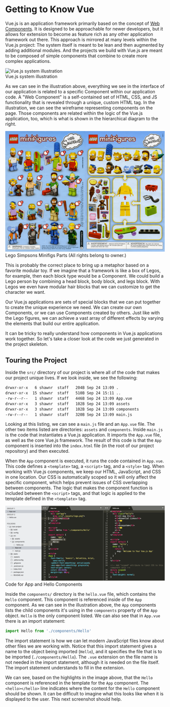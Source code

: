 # Getting to Know Vue

Vue.js is an application framework primarily based on the concept of [Web Components](https://www.webcomponents.org/introduction). It is designed to be approachable for newer developers, but it allows for extension to become as feature rich as any other application framework out there. This approach is mirrored at many levels within the Vue.js project: The system itself is meant to be lean and then augmented by adding additional modules. And the projects we build with Vue.js are meant to be composed of simple components that combine to create more complex applications.

![Vue.js system illustration](https://vuejs.org/images/components.png)
<br>Vue.js system illustration

As we can see in the illustration above, everything we see in the interface of our application is related to a specific Component within our application code. A "Web Component" is a self-contained set of HTML, CSS, and JS functionality that is revealed through a unique, custom HTML tag. In the illustration, we can see the wireframe representing components on the page. Those components are related within the logic of the Vue.js application, too, which is what is shown in the hierarchical diagram to the right.

![Lego Simpsons Minifigs Parts](/img/lego-minifigs-assorted.jpg)
<br>Lego Simpsons Minifigs Parts (All rights belong to owner.)

This is probably the correct place to bring up a metaphor based on a favorite modular toy. If we imagine that a framework is like a box of Legos, for example, then each block type would be a Component. We could build a Lego person by combining a head block, body block, and legs block. With Legos we even have modular hair blocks that we can customize to get the character we want. 

Our Vue.js applications are sets of special blocks that we can put together to create the unique experience we need. We can create our own Components, or we can use Components created by others. Just like with the Lego figures, we can achieve a vast array of different effects by varying the elements that build our entire application.

It can be tricky to really understand how components in Vue.js applications work together. So let's take a closer look at the code we just generated in the project skeleton.

## Touring the Project

Inside the `src/` directory of our project is where all of the code that makes our project unique lives. If we look inside, we see the following:

```bash
drwxr-xr-x   6 shawnr  staff   204B Sep 24 13:09 .
drwxr-xr-x  15 shawnr  staff   510B Sep 24 15:11 ..
-rw-r--r--   1 shawnr  staff   446B Sep 24 13:09 App.vue
drwxr-xr-x   3 shawnr  staff   102B Sep 24 13:09 assets
drwxr-xr-x   3 shawnr  staff   102B Sep 24 13:09 components
-rw-r--r--   1 shawnr  staff   320B Sep 24 13:09 main.js
```
Looking at this listing, we can see a `main.js` file and an `App.vue` file. The other two items listed are directories: `assets` and `components`. Inside `main.js` is the code that instantiates a Vue.js application. It imports the `App.vue` file, as well as the core Vue.js framework. The result of this code is that the `App` component is inserted into the `index.html` file (in the root of our project repository) and then executed.

When the `App` component is executed, it runs the code contained in `App.vue`. This code defines a `<template>` tag, a `<script>` tag, and a `<style>` tag. When working with Vue.js components, we keep our HTML, JavaScript, and CSS in one location. Our CSS is automatically scoped so it will only affect the specific component, which helps prevent issues of CSS overlapping between components. The logic that makes the component function is included between the `<script>` tags, and that logic is applied to the template defined in the `<template>` tag.

![Code for App and Hello Components](/img/vue-app-component-code.png)
<br>Code for App and Hello Components

Inside the `components/` directory is the `hello.vue` file, which contains the `Hello` component. This component is referenced inside of the `App` component. As we can see in the illustration above, the `App` components lists the child components it's using in the `components` property of the `App` object. `Hello` is the only component listed. We can also see that in `App.vue` there is an import statement:

```js
import Hello from './components/Hello'
```

The import statement is how we can let modern JavaScript files know about other files we are working with. Notice that this import statement gives a name to the object being imported (`Hello`), and it specifies the file that is to be imported (`./components/Hello`). The `.vue` extension on the file name is not needed in the import statement, although it is needed on the file itself. The import statement understands to fill in the extension.

We can see, based on the highlights in the image above, that the `Hello` component is referenced in the template for the `App` component. The `<hello></hello>` line indicates where the content for the `Hello` component should be shown. It can be difficult to imagine what this looks like when it is displayed to the user. This next screenshot should help.














